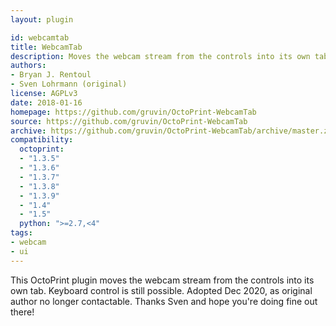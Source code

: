 ```yaml
---
layout: plugin

id: webcamtab
title: WebcamTab
description: Moves the webcam stream from the controls into its own tab
authors:
- Bryan J. Rentoul
- Sven Lohrmann (original)
license: AGPLv3
date: 2018-01-16
homepage: https://github.com/gruvin/OctoPrint-WebcamTab
source: https://github.com/gruvin/OctoPrint-WebcamTab
archive: https://github.com/gruvin/OctoPrint-WebcamTab/archive/master.zip
compatibility:
  octoprint:
  - "1.3.5"
  - "1.3.6"
  - "1.3.7"
  - "1.3.8"
  - "1.3.9"
  - "1.4"
  - "1.5"
  python: ">=2.7,<4"
tags:
- webcam
- ui
---
```


This OctoPrint plugin moves the webcam stream from the controls into its own tab. Keyboard control is still possible.
Adopted Dec 2020, as original author no longer contactable. Thanks Sven and hope you're doing fine out there!

